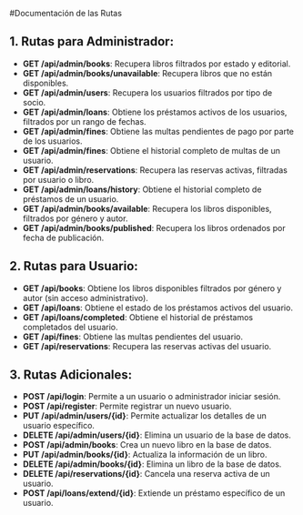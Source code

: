 #Documentación de las Rutas

## 1. Rutas para Administrador:

- **GET /api/admin/books**: Recupera libros filtrados por estado y editorial.
- **GET /api/admin/books/unavailable**: Recupera libros que no están disponibles.
- **GET /api/admin/users**: Recupera los usuarios filtrados por tipo de socio.
- **GET /api/admin/loans**: Obtiene los préstamos activos de los usuarios, filtrados por un rango de fechas.
- **GET /api/admin/fines**: Obtiene las multas pendientes de pago por parte de los usuarios.
- **GET /api/admin/fines**: Obtiene el historial completo de multas de un usuario.
- **GET /api/admin/reservations**: Recupera las reservas activas, filtradas por usuario o libro.
- **GET /api/admin/loans/history**: Obtiene el historial completo de préstamos de un usuario.
- **GET /api/admin/books/available**: Recupera los libros disponibles, filtrados por género y autor.
- **GET /api/admin/books/published**: Recupera los libros ordenados por fecha de publicación.

## 2. Rutas para Usuario:

- **GET /api/books**: Obtiene los libros disponibles filtrados por género y autor (sin acceso administrativo).
- **GET /api/loans**: Obtiene el estado de los préstamos activos del usuario.
- **GET /api/loans/completed**: Obtiene el historial de préstamos completados del usuario.
- **GET /api/fines**: Obtiene las multas pendientes del usuario.
- **GET /api/reservations**: Recupera las reservas activas del usuario.

## 3. Rutas Adicionales:

- **POST /api/login**: Permite a un usuario o administrador iniciar sesión.
- **POST /api/register**: Permite registrar un nuevo usuario.
- **PUT /api/admin/users/{id}**: Permite actualizar los detalles de un usuario específico.
- **DELETE /api/admin/users/{id}**: Elimina un usuario de la base de datos.
- **POST /api/admin/books**: Crea un nuevo libro en la base de datos.
- **PUT /api/admin/books/{id}**: Actualiza la información de un libro.
- **DELETE /api/admin/books/{id}**: Elimina un libro de la base de datos.
- **DELETE /api/reservations/{id}**: Cancela una reserva activa de un usuario.
- **POST /api/loans/extend/{id}**: Extiende un préstamo específico de un usuario.

